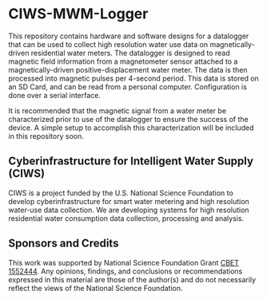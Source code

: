 # CIWS-MWM-Logger

This repository contains hardware and software designs for a datalogger that can be used to collect high resolution water use data on magnetically-driven residential water meters. The datalogger is designed to read magnetic field information from a magnetometer sensor attached to a magnetically-driven positive-displacement water meter. The data is then processed into magnetic pulses per 4-second period. This data is stored on an SD Card, and can be read from a personal computer. Configuration is done over a serial interface.

It is recommended that the magnetic signal from a water meter be characterized prior to use of the datalogger to ensure the success of the device. A simple setup to accomplish this characterization will be included in this repository soon.

## Cyberinfrastructure for Intelligent Water Supply (CIWS) 

CIWS is a project funded by the U.S. National Science Foundation to develop cyberinfrastructure for smart water metering and high resolution water-use data collection. We are developing systems for high resolution residential water consumption data collection, processing and analysis.

## Sponsors and Credits

This work was supported by National Science Foundation Grant [CBET 1552444](https://www.nsf.gov/awardsearch/showAward?AWD_ID=1552444). Any opinions, findings, and conclusions or recommendations expressed in this material are those of the author(s) and do not necessarily reflect the views of the National Science Foundation.


